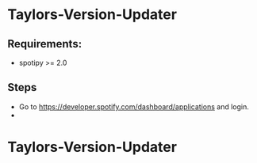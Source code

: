 # Taylors-Version-Updater
## Requirements:
- spotipy >= 2.0

## Steps
- Go to https://developer.spotify.com/dashboard/applications and login.
- 
# Taylors-Version-Updater
